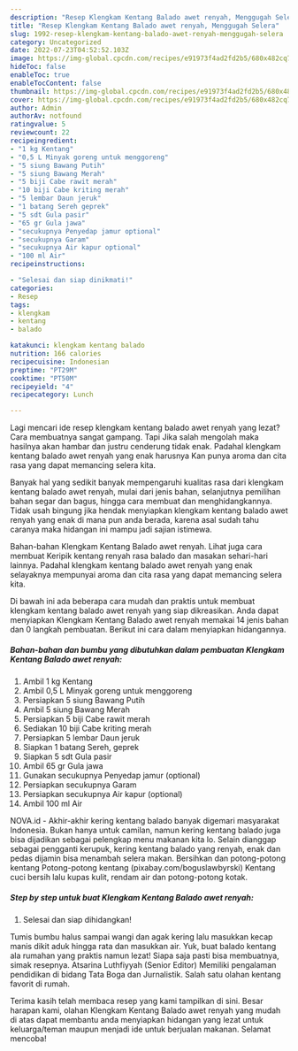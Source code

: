 ```yaml
---
description: "Resep Klengkam Kentang Balado awet renyah, Menggugah Selera"
title: "Resep Klengkam Kentang Balado awet renyah, Menggugah Selera"
slug: 1992-resep-klengkam-kentang-balado-awet-renyah-menggugah-selera
category: Uncategorized
date: 2022-07-23T04:52:52.103Z
image: https://img-global.cpcdn.com/recipes/e91973f4ad2fd2b5/680x482cq70/klengkam-kentang-balado-awet-renyah-foto-resep-utama.jpg
hideToc: false
enableToc: true
enableTocContent: false
thumbnail: https://img-global.cpcdn.com/recipes/e91973f4ad2fd2b5/680x482cq70/klengkam-kentang-balado-awet-renyah-foto-resep-utama.jpg
cover: https://img-global.cpcdn.com/recipes/e91973f4ad2fd2b5/680x482cq70/klengkam-kentang-balado-awet-renyah-foto-resep-utama.jpg
author: Admin
authorAv: notfound
ratingvalue: 5
reviewcount: 22
recipeingredient:
- "1 kg Kentang"
- "0,5 L Minyak goreng untuk menggoreng"
- "5 siung Bawang Putih"
- "5 siung Bawang Merah"
- "5 biji Cabe rawit merah"
- "10 biji Cabe kriting merah"
- "5 lembar Daun jeruk"
- "1 batang Sereh geprek"
- "5 sdt Gula pasir"
- "65 gr Gula jawa"
- "secukupnya Penyedap jamur optional"
- "secukupnya Garam"
- "secukupnya Air kapur optional"
- "100 ml Air"
recipeinstructions:

- "Selesai dan siap dinikmati!"
categories:
- Resep
tags:
- klengkam
- kentang
- balado

katakunci: klengkam kentang balado 
nutrition: 166 calories
recipecuisine: Indonesian
preptime: "PT29M"
cooktime: "PT50M"
recipeyield: "4"
recipecategory: Lunch

---
```



Lagi mencari ide resep klengkam kentang balado awet renyah yang lezat? Cara membuatnya sangat gampang. Tapi Jika salah mengolah maka hasilnya akan hambar dan justru cenderung tidak enak. Padahal klengkam kentang balado awet renyah yang enak harusnya Kan punya aroma dan cita rasa yang dapat memancing selera kita.


Banyak hal yang sedikit banyak mempengaruhi kualitas rasa dari klengkam kentang balado awet renyah, mulai dari jenis bahan, selanjutnya pemilihan bahan segar dan bagus, hingga cara membuat dan menghidangkannya. Tidak usah bingung jika hendak menyiapkan klengkam kentang balado awet renyah yang enak di mana pun anda berada, karena asal sudah tahu caranya maka hidangan ini mampu jadi sajian istimewa.

Bahan-bahan Klengkam Kentang Balado awet renyah. Lihat juga cara membuat Keripik kentang renyah rasa balado dan masakan sehari-hari lainnya. Padahal klengkam kentang balado awet renyah yang enak selayaknya mempunyai aroma dan cita rasa yang dapat memancing selera kita.


Di bawah ini ada beberapa cara mudah dan praktis untuk membuat klengkam kentang balado awet renyah yang siap dikreasikan. Anda dapat menyiapkan Klengkam Kentang Balado awet renyah memakai 14 jenis bahan dan 0 langkah pembuatan. Berikut ini cara dalam menyiapkan hidangannya.

<!--inarticleads1-->

##### Bahan-bahan dan bumbu yang dibutuhkan dalam pembuatan Klengkam Kentang Balado awet renyah:

1. Ambil 1 kg Kentang
1. Ambil 0,5 L Minyak goreng untuk menggoreng
1. Persiapkan 5 siung Bawang Putih
1. Ambil 5 siung Bawang Merah
1. Persiapkan 5 biji Cabe rawit merah
1. Sediakan 10 biji Cabe kriting merah
1. Persiapkan 5 lembar Daun jeruk
1. Siapkan 1 batang Sereh, geprek
1. Siapkan 5 sdt Gula pasir
1. Ambil 65 gr Gula jawa
1. Gunakan secukupnya Penyedap jamur (optional)
1. Persiapkan secukupnya Garam
1. Persiapkan secukupnya Air kapur (optional)
1. Ambil 100 ml Air


NOVA.id - Akhir-akhir kering kentang balado banyak digemari masyarakat Indonesia. Bukan hanya untuk camilan, namun kering kentang balado juga bisa dijadikan sebagai pelengkap menu makanan kita lo. Selain dianggap sebagai pengganti kerupuk, kering kentang balado yang renyah, enak dan pedas dijamin bisa menambah selera makan. Bersihkan dan potong-potong kentang Potong-potong kentang (pixabay.com/boguslawbyrski) Kentang cuci bersih lalu kupas kulit, rendam air dan potong-potong kotak. 

<!--inarticleads2-->

##### Step by step untuk buat Klengkam Kentang Balado awet renyah:


1. Selesai dan siap dihidangkan!

Tumis bumbu halus sampai wangi dan agak kering lalu masukkan kecap manis dikit aduk hingga rata dan masukkan air. Yuk, buat balado kentang ala rumahan yang praktis namun lezat! Siapa saja pasti bisa membuatnya, simak resepnya. Atsarina Luthfiyyah (Senior Editor) Memiliki pengalaman pendidikan di bidang Tata Boga dan Jurnalistik. Salah satu olahan kentang favorit di rumah. 

Terima kasih telah membaca resep yang kami tampilkan di sini. Besar harapan kami, olahan Klengkam Kentang Balado awet renyah yang mudah di atas dapat membantu anda menyiapkan hidangan yang lezat untuk keluarga/teman maupun menjadi ide untuk berjualan makanan. Selamat mencoba!
